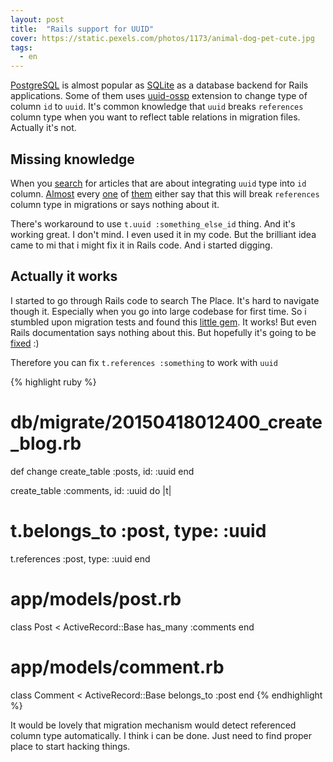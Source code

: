 ```yaml
---
layout: post
title:  "Rails support for UUID"
cover: https://static.pexels.com/photos/1173/animal-dog-pet-cute.jpg
tags:
  - en
---
```


[PostgreSQL][pg-gem-github] is almost popular as [SQLite][sqlite-gem-github] as a database backend for Rails applications. Some of them uses [uuid-ossp][uuid-ossp-extension-github] extension to change type of column `id` to `uuid`. It's common knowledge that `uuid` breaks `references` column type when you want to reflect table relations in migration files. Actually it's not.

<!-- more -->

## Missing knowledge

When you [search][rails-uuid-primary-key-search] for articles that are about integrating `uuid` type into `id` column. [Almost](http://blog.arkency.com/2014/10/how-to-start-using-uuid-in-activerecord-with-postgresql/) every [one](http://labria.github.io/2013/04/28/rails-4-postgres-uuid-pk-guide/) of [them](http://rny.io/rails/postgresql/2013/07/27/use-uuids-in-rails-4-with-postgresql.html) either say that this will break `references` column type in migrations or says nothing about it.

There's workaround to use `t.uuid :something_else_id` thing. And it's working great. I don't mind. I even used it in my code. But the brilliant idea came to mi that i might fix it in Rails code. And i started digging.

## Actually it works

I started to go through Rails code to search The Place. It's hard to navigate though it. Especially when you go into large codebase for first time. So i stumbled upon migration tests and found this [little gem][uuid-reference-type-github]. It works! But even Rails documentation says nothing about this. But hopefully it's going to be [fixed][rails-uuid-doc-pr] :)

Therefore you can fix `t.references :something` to work with `uuid`

{% highlight ruby %}
# db/migrate/20150418012400_create_blog.rb
def change
  create_table :posts, id: :uuid
end

create_table :comments, id: :uuid do |t|
  # t.belongs_to :post, type: :uuid
  t.references :post, type: :uuid
end

# app/models/post.rb
class Post < ActiveRecord::Base
  has_many :comments
end

# app/models/comment.rb
class Comment < ActiveRecord::Base
  belongs_to :post
end
{% endhighlight %}

It would be lovely that migration mechanism would detect referenced column type automatically. I think i can be done. Just need to find proper place to start hacking things.


[pg-gem-github]:https://github.com/search?l=ruby&q=gem+pg&ref=searchresults&type=Code&utf8=%E2%9C%93
[sqlite-gem-github]:https://github.com/search?l=ruby&q=gem+sqlite3&ref=searchresults&type=Code&utf8=%E2%9C%93
[uuid-ossp-extension-github]:https://github.com/search?utf8=%E2%9C%93&q=enable_extension+uuid-ossp&type=Code

[rails-uuid-doc-pr]:https://github.com/rails/rails/pull/19806
[rails-uuid-primary-key-search]:https://www.google.pl/search?q=rails+uuid+primary+key
[uuid-reference-type-github]:https://github.com/rails/rails/blob/master/activerecord/test/cases/adapters/postgresql/uuid_test.rb#L268

